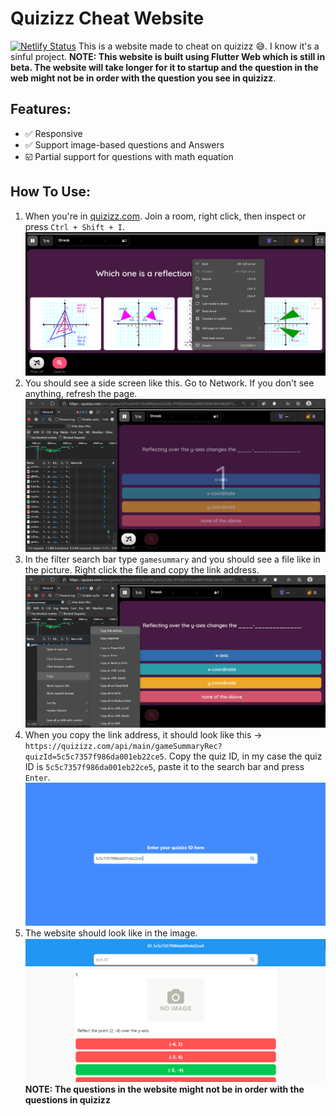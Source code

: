 # Quizizz Cheat Website
[![Netlify Status](https://api.netlify.com/api/v1/badges/3126aefd-ed19-4077-8353-92e964796c2b/deploy-status)](https://app.netlify.com/sites/quizizz-cheat/deploys)
This is a website made to cheat on quizizz :sweat_smile:. I know it's a sinful project. 
**NOTE: This website is built using Flutter Web which is still in beta. The website will take longer for it to startup and the question in the web might not be in order with the question you see in quizizz**.
## Features:
- :white_check_mark: Responsive
- :white_check_mark: Support image-based questions and Answers 
- :ballot_box_with_check: Partial support for questions with math equation
## How To Use:
1. When you're in [quizizz.com](https://quizizz.com/join). Join a room, right click, then inspect or press `Ctrl + Shift + I`.
![](assets/guide1.png)
2. You should see a side screen like this. Go to Network. If you don't see anything, refresh the page.
![](assets/guide2.png)
3. In the filter search bar type `gamesummary` and you should see a file like in the picture. Right click the file and copy the link address.
![](assets/guide3.png)
4. When you copy the link address, it should look like this -> `https://quizizz.com/api/main/gameSummaryRec?quizId=5c5c7357f986da001eb22ce5`. Copy the quiz ID, in my case the quiz ID is `5c5c7357f986da001eb22ce5`, paste it to the search bar and press `Enter`.
![](assets/guide4.png) 
5. The website should look like in the image. 
![](assets/guide5.png)
**NOTE: The questions in the website might not be in order with the questions in quizizz**



